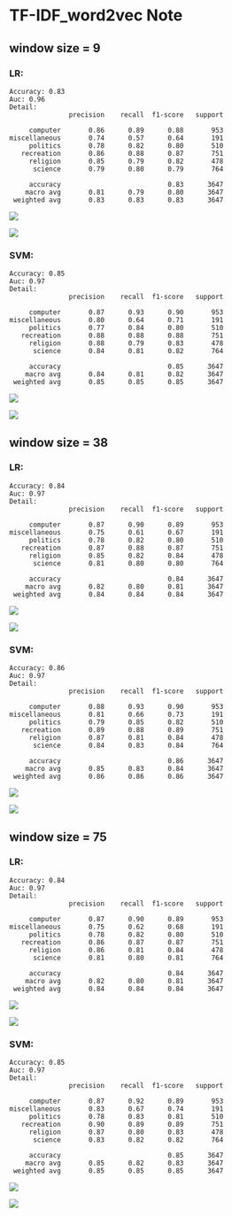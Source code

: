 # TF-IDF_word2vec Note



## window size = 9

### LR:

```
Accuracy: 0.83
Auc: 0.96
Detail:
               precision    recall  f1-score   support

     computer       0.86      0.89      0.88       953
miscellaneous       0.74      0.57      0.64       191
     politics       0.78      0.82      0.80       510
   recreation       0.86      0.88      0.87       751
     religion       0.85      0.79      0.82       478
      science       0.79      0.80      0.79       764

     accuracy                           0.83      3647
    macro avg       0.81      0.79      0.80      3647
 weighted avg       0.83      0.83      0.83      3647
```

![](D:\Data\NLP_057-Final-Project\feature\word2vec_new\TFIDF_w2v\tfidf_9_lr_cm.png)

![](D:\Data\NLP_057-Final-Project\feature\word2vec_new\TFIDF_w2v\tfidf_9_lr_fig.png)

### SVM:

```
Accuracy: 0.85
Auc: 0.97
Detail:
               precision    recall  f1-score   support

     computer       0.87      0.93      0.90       953
miscellaneous       0.80      0.64      0.71       191
     politics       0.77      0.84      0.80       510
   recreation       0.88      0.88      0.88       751
     religion       0.88      0.79      0.83       478
      science       0.84      0.81      0.82       764

     accuracy                           0.85      3647
    macro avg       0.84      0.81      0.82      3647
 weighted avg       0.85      0.85      0.85      3647
```

![](D:\Data\NLP_057-Final-Project\feature\word2vec_new\TFIDF_w2v\tfidf_9_svm_cm.png)

![](D:\Data\NLP_057-Final-Project\feature\word2vec_new\TFIDF_w2v\tfidf_9_svm_fig.png)



## window size = 38

### LR:

```
Accuracy: 0.84
Auc: 0.97
Detail:
               precision    recall  f1-score   support

     computer       0.87      0.90      0.89       953
miscellaneous       0.75      0.61      0.67       191
     politics       0.78      0.82      0.80       510
   recreation       0.87      0.88      0.87       751
     religion       0.85      0.82      0.84       478
      science       0.81      0.80      0.80       764

     accuracy                           0.84      3647
    macro avg       0.82      0.80      0.81      3647
 weighted avg       0.84      0.84      0.84      3647
```

![](D:\Data\NLP_057-Final-Project\feature\word2vec_new\TFIDF_w2v\tfidf_38_lr_cm.png)

![](D:\Data\NLP_057-Final-Project\feature\word2vec_new\TFIDF_w2v\tfidf_38_lr_fig.png)

### SVM:

```
Accuracy: 0.86
Auc: 0.97
Detail:
               precision    recall  f1-score   support

     computer       0.88      0.93      0.90       953
miscellaneous       0.81      0.66      0.73       191
     politics       0.79      0.85      0.82       510
   recreation       0.89      0.88      0.89       751
     religion       0.87      0.81      0.84       478
      science       0.84      0.83      0.84       764

     accuracy                           0.86      3647
    macro avg       0.85      0.83      0.84      3647
 weighted avg       0.86      0.86      0.86      3647
```

![](D:\Data\NLP_057-Final-Project\feature\word2vec_new\TFIDF_w2v\tfidf_38_svm_cm.png)

![](D:\Data\NLP_057-Final-Project\feature\word2vec_new\TFIDF_w2v\tfidf_38_svm_fig.png)



## window size = 75

### LR:

```
Accuracy: 0.84
Auc: 0.97
Detail:
               precision    recall  f1-score   support

     computer       0.87      0.90      0.89       953
miscellaneous       0.75      0.62      0.68       191
     politics       0.78      0.82      0.80       510
   recreation       0.86      0.87      0.87       751
     religion       0.86      0.81      0.84       478
      science       0.81      0.80      0.81       764

     accuracy                           0.84      3647
    macro avg       0.82      0.80      0.81      3647
 weighted avg       0.84      0.84      0.84      3647
```

![](D:\Data\NLP_057-Final-Project\feature\word2vec_new\TFIDF_w2v\tfidf_75_lr_cm.png)

![](D:\Data\NLP_057-Final-Project\feature\word2vec_new\TFIDF_w2v\tfidf_75_lr_fig.png)

### SVM:

```
Accuracy: 0.85
Auc: 0.97
Detail:
               precision    recall  f1-score   support

     computer       0.87      0.92      0.89       953
miscellaneous       0.83      0.67      0.74       191
     politics       0.78      0.83      0.81       510
   recreation       0.90      0.89      0.89       751
     religion       0.87      0.80      0.83       478
      science       0.83      0.82      0.82       764

     accuracy                           0.85      3647
    macro avg       0.85      0.82      0.83      3647
 weighted avg       0.85      0.85      0.85      3647
```

![](D:\Data\NLP_057-Final-Project\feature\word2vec_new\TFIDF_w2v\tfidf_75_svm_cm.png)

![](D:\Data\NLP_057-Final-Project\feature\word2vec_new\TFIDF_w2v\tfidf_75_svm_fig.png)

